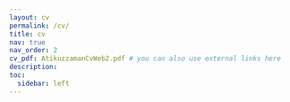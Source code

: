 ```yaml
---
layout: cv
permalink: /cv/
title: cv
nav: true
nav_order: 2
cv_pdf: AtikuzzamanCvWeb2.pdf # you can also use external links here
description: 
toc:
  sidebar: left
---
```

